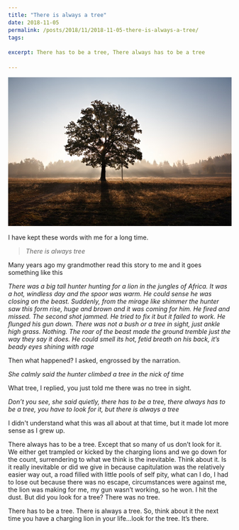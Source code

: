 ```yaml
---
title: "There is always a tree"
date: 2018-11-05
permalink: /posts/2018/11/2018-11-05-there-is-always-a-tree/
tags:
 
excerpt: There has to be a tree, There always has to be a tree

---
```


![There is always a tree](/images/tree.jpg "there has to be a tree, there always has to be a tree")

I have kept these words with me for a long time.

>*There is always tree*

Many years ago my grandmother read this story to me and it goes something like this

*There was a big tall hunter hunting for a lion in the jungles of Africa.  It was a hot, windless day and the spoor was warm. He could sense he was closing on the beast. Suddenly, from the mirage like shimmer the hunter saw this form rise, huge and brown and it was coming for him. He fired and missed. The second shot jammed. He tried to fix it but it failed to work. He flunged his gun down. There was not a bush or a tree in sight, just ankle high grass. Nothing. The roar of the beast made the ground tremble just the way they say it does. He could smell its hot, fetid breath on his back, it’s beady eyes shining with rage*

Then what happened? I asked, engrossed by the narration.

*She calmly said the hunter climbed a tree in the nick of time*

What tree, I replied, you just told me there was no tree in sight.

*Don’t you see, she said quietly, there has to be a tree, there always has to be a tree, you have to look for it, but there is always a tree*

I didn't understand what this was all about at that time, but it made lot more sense as I grew up.

There always has to be a tree. Except that so many of us don’t look for it. We either get trampled or kicked by the charging lions and we go down for the count, surrendering to what we think is the inevitable. Think about it. Is it really inevitable or did we give in because capitulation was the relatively easier way out, a road filled with little pools of self pity, what can I do, I had to lose out because there was no escape, circumstances were against me, the lion was making for me, my gun wasn’t working, so he won. I hit the dust. But did you look for a tree? There was no tree. 

There has to be a tree. There is always a tree. So, think about it the next time you have a charging lion in your life…look for the tree. It’s there.

